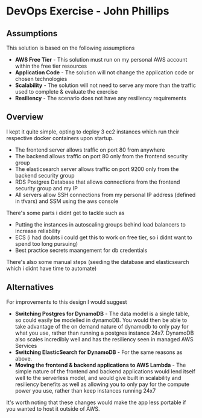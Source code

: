 # DevOps Exercise - John Phillips


## Assumptions

This solution is based on the following assumptions

- **AWS Free Tier** - This solution must run on my personal AWS account within the free tier resources
- **Application Code** - The solution will not change the application code or chosen technologies
- **Scalability** - The solution will not need to serve any more than the traffic used to complete & evaluate the exercise
- **Resiliency** - The scenario does not have any resiliency requirements

## Overview

I kept it quite simple, opting to deploy 3 ec2 instances which run their respective docker containers upon startup.

- The frontend server allows traffic on port 80 from anywhere
- The backend allows traffic on port 80 only from the frontend security group
- The elasticsearch server allows traffic on port 9200 only from the backend security group
- RDS Postgres Database that allows connections from the frontend security group and my IP
- All servers allow SSH connections from my personal IP address (defined in tfvars) and SSM using the aws console

There's some parts i didnt get to tackle such as

- Putting the instances in autoscaling groups behind load balancers to increase reliability
- ECS (i had doubts i could get this to work on free tier, so i didnt want to spend too long pursuing)
- Best practice secrets maangement for db credentials

There's also some manual steps (seeding the database and elasticsearch which i didnt have time to automate)

## Alternatives

For improvements to this design I would suggest

- **Switching Postgres for DynamoDB** - The data model is a single table, so could easily be modelled in dynamoDB. You would then be able to take advantage of the on demand nature of dynamodb to only pay for what you use, rather than running a postgres instance 24x7. DynamoDB also scales incredibly well and has the resiliency seen in managed AWS Services
- **Switching ElasticSearch for DynamoDB** - For the same reasons as above.
- **Moving the frontend & backend applications to AWS Lambda** - The simple nature of the frontend and backend applications would lend itself well to the serverless model, and would give built in scalability and resiliency benefits as well as allowing you to only pay for the compute power you use, rather than keep instances running 24x7

It's worth noting that these changes would make the app less portable if you wanted to host it outside of AWS.
